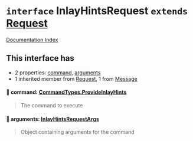 # `interface` InlayHintsRequest `extends` [Request](../interface.Request/README.md)

[Documentation Index](../README.md)

## This interface has

- 2 properties:
[command](#-command-commandtypesprovideinlayhints),
[arguments](#-arguments-inlayhintsrequestargs)
- 1 inherited member from [Request](../interface.Request/README.md), 1 from [Message](../interface.Message/README.md)


#### 📄 command: [CommandTypes.ProvideInlayHints](../enum.CommandTypes/README.md#provideinlayhints--provideinlayhints)

> The command to execute



#### 📄 arguments: [InlayHintsRequestArgs](../interface.InlayHintsRequestArgs/README.md)

> Object containing arguments for the command



